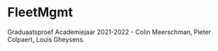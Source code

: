 # FleetMgmt


Graduaatsproef Academiejaar 2021-2022 - Colin Meerschman, Pieter Colpaert, Louis Gheysens.
